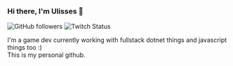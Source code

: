 ### Hi there, I'm Ulisses 👋

<div>
<img alt="GitHub followers" src="https://img.shields.io/github/followers/ulissessigma?style=social">
<img alt="Twitch Status" src="https://img.shields.io/twitch/status/ulissessigma?style=social">
</div>

I'm a game dev currently working with fullstack dotnet things and javascript things too :)
<br>This is my personal github.
